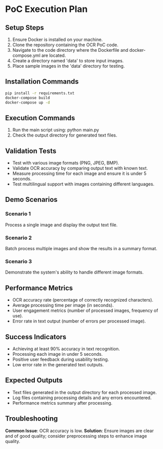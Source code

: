 # PoC Execution Plan

## Setup Steps
1. Ensure Docker is installed on your machine.
2. Clone the repository containing the OCR PoC code.
3. Navigate to the code directory where the Dockerfile and docker-compose.yml are located.
4. Create a directory named 'data' to store input images.
5. Place sample images in the 'data' directory for testing.

## Installation Commands
```bash
pip install -r requirements.txt
docker-compose build
docker-compose up -d
```

## Execution Commands
1. Run the main script using: python main.py
2. Check the output directory for generated text files.

## Validation Tests
- Test with various image formats (PNG, JPEG, BMP).
- Validate OCR accuracy by comparing output text with known text.
- Measure processing time for each image and ensure it is under 5 seconds.
- Test multilingual support with images containing different languages.

## Demo Scenarios
### Scenario 1
Process a single image and display the output text file.

### Scenario 2
Batch process multiple images and show the results in a summary format.

### Scenario 3
Demonstrate the system's ability to handle different image formats.


## Performance Metrics
- OCR accuracy rate (percentage of correctly recognized characters).
- Average processing time per image (in seconds).
- User engagement metrics (number of processed images, frequency of use).
- Error rate in text output (number of errors per processed image).

## Success Indicators
- Achieving at least 90% accuracy in text recognition.
- Processing each image in under 5 seconds.
- Positive user feedback during usability testing.
- Low error rate in the generated text outputs.

## Expected Outputs
- Text files generated in the output directory for each processed image.
- Log files containing processing details and any errors encountered.
- Performance metrics summary after processing.

## Troubleshooting
**Common Issue**: OCR accuracy is low.
**Solution**: Ensure images are clear and of good quality; consider preprocessing steps to enhance image quality.
